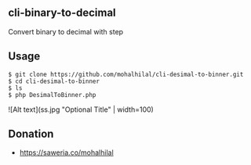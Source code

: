 ## cli-binary-to-decimal
Convert binary to decimal with step

## Usage

```
$ git clone https://github.com/mohalhilal/cli-desimal-to-binner.git
$ cd cli-desimal-to-binner
$ ls
$ php DesimalToBinner.php
```

![Alt text](ss.jpg "Optional Title" | width=100)


## Donation
- https://saweria.co/mohalhilal
